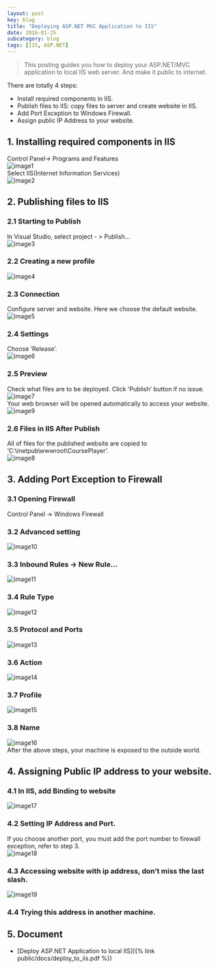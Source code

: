 ```yaml
---
layout: post
key: blog
title: "Deploying ASP.NET MVC Application to IIS"
date: 2016-01-25
subcategory: blog
tags: [IIS, ASP.NET]
---
```


> This posting guides you how to deploy your ASP.NET/MVC application to local IIS web server. And make it public to internet.

There are totally 4 steps:  

* Install required components in IIS.
* Publish files to IIS: copy files to server and create website in IIS.
* Add Port Exception to Windows Firewall.
* Assign public IP Address to your website.

## 1. Installing required components in IIS
Control Panel-> Programs and Features  
![image1](/public/images/blog/2016-01-25/image1.png)  
Select IIS(Internet Information Services)  
![image2](/public/images/blog/2016-01-25/image2.png)  

## 2. Publishing files to IIS  
### 2.1 Starting to Publish
In Visual Studio, select project - &gt; Publish…  
![image3](/public/images/blog/2016-01-25/image3.png)  
### 2.2 Creating a new profile  
![image4](/public/images/blog/2016-01-25/image4.png)  
### 2.3 Connection
Configure server and website. Here we choose the default website.  
![image5](/public/images/blog/2016-01-25/image5.png)  
### 2.4 Settings
Choose ‘Release’.  
![image6](/public/images/blog/2016-01-25/image6.png)  
### 2.5 Preview
Check what files are to be deployed. Click 'Publish' button if no issue.
![image7](/public/images/blog/2016-01-25/image7.png)  
Your web browser will be opened automatically to access your website.  
![image9](/public/images/blog/2016-01-25/image9.png)  
### 2.6 Files in IIS After Publish
All of files for the published website are copied to ‘C:\\inetpub\\wwwroot\\CoursePlayer’.  
![image8](/public/images/blog/2016-01-25/image8.png)  

## 3. Adding Port Exception to Firewall  
### 3.1 Opening Firewall
Control Panel -&gt; Windows Firewall  
### 3.2 Advanced setting
![image10](/public/images/blog/2016-01-25/image10.png)  
### 3.3 Inbound Rules -&gt; New Rule…
![image11](/public/images/blog/2016-01-25/image11.png)  
### 3.4 Rule Type  
![image12](/public/images/blog/2016-01-25/image12.png)  
### 3.5 Protocol and Ports  
![image13](/public/images/blog/2016-01-25/image13.png)  
### 3.6 Action  
![image14](/public/images/blog/2016-01-25/image14.png)  
### 3.7 Profile  
![image15](/public/images/blog/2016-01-25/image15.png)  
### 3.8 Name  
![image16](/public/images/blog/2016-01-25/image16.png)  
After the above steps, your machine is exposed to the outside world.

## 4. Assigning Public IP address to your website.  
### 4.1 In IIS, add Binding to website  
![image17](/public/images/blog/2016-01-25/image17.png)  
### 4.2 Setting IP Address and Port.
If you choose another port, you must add the port number to firewall exception, refer to step 3.  
![image18](/public/images/blog/2016-01-25/image18.png)  
### 4.3 Accessing website with ip address, don’t miss the last slash.  
![image19](/public/images/blog/2016-01-25/image19.png)  
### 4.4 Trying this address in another machine.  

## 5. Document
* [Deploy ASP.NET Application to local IIS]({% link public/docs/deploy_to_iis.pdf %})
